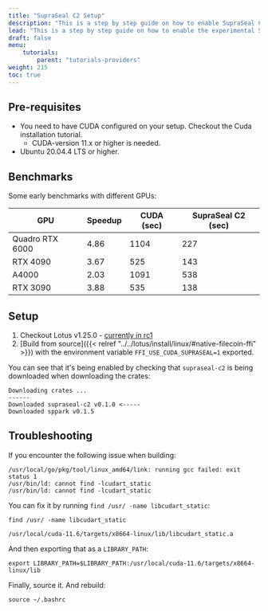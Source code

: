 ```yaml
---
title: "SupraSeal C2 Setup"
description: "This is a step by step guide on how to enable SupraSeal C2 features on your Lotus-Workers."
lead: "This is a step by step guide on how to enable the experimental SupraSeal C2 feature on your Lotus-Workers that is in the Lotus v1.25.0 release."
draft: false
menu:
    tutorials:
        parent: "tutorials-providers"
weight: 215
toc: true
---
```


## Pre-requisites 

- You need to have CUDA configured on your setup. Checkout the Cuda installation tutorial.
  - CUDA-version 11.x or higher is needed.
- Ubuntu 20.04.4 LTS or higher.

## Benchmarks
Some early benchmarks with different GPUs:

| GPU            | Speedup | CUDA (sec) | SupraSeal C2 (sec) |
| -------------- | ------- | ---------- | ------------------ |
| Quadro RTX 6000| 4.86    | 1104       | 227                |
| RTX 4090       | 3.67    | 525        | 143                |
| A4000          | 2.03    | 1091       | 538                |
| RTX 3090       | 3.88    | 535        | 138                |

## Setup

1. Checkout Lotus v1.25.0 - [currently in rc1](https://github.com/filecoin-project/lotus/releases/tag/v1.25.0-rc1)
2. [Build from source]({{< relref "../../lotus/install/linux/#native-filecoin-ffi" >}}) with the environment variable `FFI_USE_CUDA_SUPRASEAL=1` exported.

You can see that it's being enabled by checking that `supraseal-c2` is being downloaded when downloading the crates:

```shell
Downloading crates ...
------
Downloaded supraseal-c2 v0.1.0 <-----
Downloaded sppark v0.1.5
```

## Troubleshooting
If you encounter the following issue when building:

```shell
/usr/local/go/pkg/tool/linux_amd64/link: running gcc failed: exit status 1
/usr/bin/ld: cannot find -lcudart_static
/usr/bin/ld: cannot find -lcudart_static
```

You can fix it by running `find /usr/ -name libcudart_static`:

```shell with-output
find /usr/ -name libcudart_static
```
```
/usr/local/cuda-11.6/targets/x8664-linux/lib/libcudart_static.a
```

And then exporting that as a `LIBRARY_PATH`:

```shell
export LIBRARY_PATH=$LIBRARY_PATH:/usr/local/cuda-11.6/targets/x8664-linux/lib
```

Finally, source it. And rebuild:

```shell
source ~/.bashrc
```
